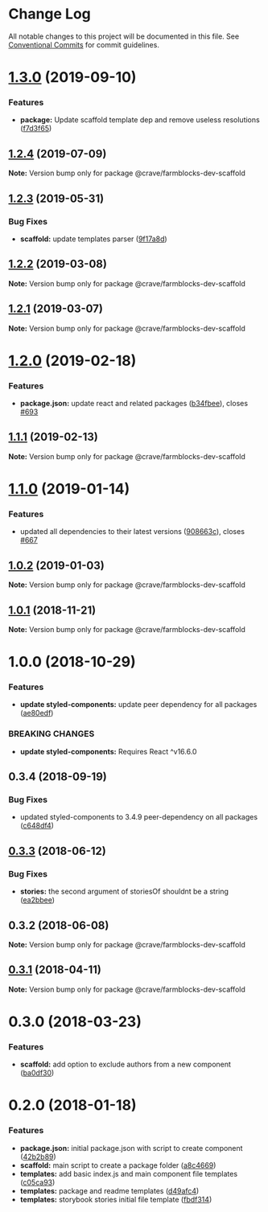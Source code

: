 # Change Log

All notable changes to this project will be documented in this file.
See [Conventional Commits](https://conventionalcommits.org) for commit guidelines.

# [1.3.0](https://github.com/CraveFood/farmblocks/compare/@crave/farmblocks-dev-scaffold@1.2.4...@crave/farmblocks-dev-scaffold@1.3.0) (2019-09-10)


### Features

* **package:** Update scaffold template dep and remove useless resolutions ([f7d3f65](https://github.com/CraveFood/farmblocks/commit/f7d3f65))





## [1.2.4](https://github.com/CraveFood/farmblocks/compare/@crave/farmblocks-dev-scaffold@1.2.3...@crave/farmblocks-dev-scaffold@1.2.4) (2019-07-09)

**Note:** Version bump only for package @crave/farmblocks-dev-scaffold





## [1.2.3](https://github.com/CraveFood/farmblocks/compare/@crave/farmblocks-dev-scaffold@1.2.2...@crave/farmblocks-dev-scaffold@1.2.3) (2019-05-31)


### Bug Fixes

* **scaffold:** update templates parser ([9f17a8d](https://github.com/CraveFood/farmblocks/commit/9f17a8d))





## [1.2.2](https://github.com/CraveFood/farmblocks/compare/@crave/farmblocks-dev-scaffold@1.2.1...@crave/farmblocks-dev-scaffold@1.2.2) (2019-03-08)

**Note:** Version bump only for package @crave/farmblocks-dev-scaffold





## [1.2.1](https://github.com/CraveFood/farmblocks/compare/@crave/farmblocks-dev-scaffold@1.2.0...@crave/farmblocks-dev-scaffold@1.2.1) (2019-03-07)

**Note:** Version bump only for package @crave/farmblocks-dev-scaffold





# [1.2.0](https://github.com/CraveFood/farmblocks/compare/@crave/farmblocks-dev-scaffold@1.1.1...@crave/farmblocks-dev-scaffold@1.2.0) (2019-02-18)


### Features

* **package.json:** update react and related packages ([b34fbee](https://github.com/CraveFood/farmblocks/commit/b34fbee)), closes [#693](https://github.com/CraveFood/farmblocks/issues/693)





## [1.1.1](https://github.com/CraveFood/farmblocks/compare/@crave/farmblocks-dev-scaffold@1.1.0...@crave/farmblocks-dev-scaffold@1.1.1) (2019-02-13)

**Note:** Version bump only for package @crave/farmblocks-dev-scaffold





# [1.1.0](https://github.com/CraveFood/farmblocks/compare/@crave/farmblocks-dev-scaffold@1.0.2...@crave/farmblocks-dev-scaffold@1.1.0) (2019-01-14)


### Features

* updated all dependencies to their latest versions ([908663c](https://github.com/CraveFood/farmblocks/commit/908663c)), closes [#667](https://github.com/CraveFood/farmblocks/issues/667)





<a name="1.0.2"></a>
## [1.0.2](https://github.com/CraveFood/farmblocks/compare/@crave/farmblocks-dev-scaffold@1.0.1...@crave/farmblocks-dev-scaffold@1.0.2) (2019-01-03)




**Note:** Version bump only for package @crave/farmblocks-dev-scaffold

<a name="1.0.1"></a>
## [1.0.1](https://github.com/CraveFood/farmblocks/compare/@crave/farmblocks-dev-scaffold@1.0.0...@crave/farmblocks-dev-scaffold@1.0.1) (2018-11-21)




**Note:** Version bump only for package @crave/farmblocks-dev-scaffold

<a name="1.0.0"></a>
# 1.0.0 (2018-10-29)


### Features

* **update styled-components:** update peer dependency for all packages ([ae80edf](https://github.com/CraveFood/farmblocks/commit/ae80edf))


### BREAKING CHANGES

* **update styled-components:** Requires React ^v16.6.0




<a name="0.3.4"></a>
## 0.3.4 (2018-09-19)


### Bug Fixes

* updated styled-components to 3.4.9 peer-dependency on all packages ([c648df4](https://github.com/CraveFood/farmblocks/commit/c648df4))




<a name="0.3.3"></a>
## [0.3.3](https://github.com/CraveFood/farmblocks/compare/@crave/farmblocks-dev-scaffold@0.3.2...@crave/farmblocks-dev-scaffold@0.3.3) (2018-06-12)


### Bug Fixes

* **stories:** the second argument of storiesOf shouldnt be a string ([ea2bbee](https://github.com/CraveFood/farmblocks/commit/ea2bbee))




<a name="0.3.2"></a>
## 0.3.2 (2018-06-08)




**Note:** Version bump only for package @crave/farmblocks-dev-scaffold

<a name="0.3.1"></a>
## [0.3.1](https://github.com/CraveFood/farmblocks/compare/@crave/farmblocks-dev-scaffold@0.3.0...@crave/farmblocks-dev-scaffold@0.3.1) (2018-04-11)




**Note:** Version bump only for package @crave/farmblocks-dev-scaffold

<a name="0.3.0"></a>
# 0.3.0 (2018-03-23)


### Features

* **scaffold:** add option to exclude authors from a new component ([ba0df30](https://github.com/CraveFood/farmblocks/commit/ba0df30))




<a name="0.2.0"></a>
# 0.2.0 (2018-01-18)


### Features

* **package.json:** initial package.json with script to create component ([42b2b89](https://github.com/CraveFood/farmblocks/commit/42b2b89))
* **scaffold:** main script to create a package folder ([a8c4669](https://github.com/CraveFood/farmblocks/commit/a8c4669))
* **templates:** add basic index.js and main component file templates ([c05ca93](https://github.com/CraveFood/farmblocks/commit/c05ca93))
* **templates:** package and readme templates ([d49afc4](https://github.com/CraveFood/farmblocks/commit/d49afc4))
* **templates:** storybook stories initial file template ([fbdf314](https://github.com/CraveFood/farmblocks/commit/fbdf314))
